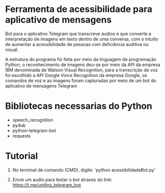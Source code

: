 # Ferramenta de acessibilidade para aplicativo de mensagens

Bot para o aplicativo Telegram que transcreve áudios e que converte a interpretação de imagens em texto dentro de uma conversa, com o intuito de aumentar a acessibilidade de pessoas com deficiência auditiva ou visual.

A estrutura do programa foi feita por meio da linguagem de programação Python, o reconhecimento de imagens deu-se por meio da API da empresa IBM denominada de Watson Visual Recognition, para a transcrição de voz foi escolhido a API Google Voice Recognition da empresa Google, os comandos de voz e as imagens foram capturadas por meio de um bot do aplicativo de mensagens Telegram

# Bibliotecas necessarias do Python

- speech_recognition 
- pydub 
- python-telegram-bot
- requests

# Tutorial 

1) No terminal de comando (CMD), digite: 'python acessibilidadeBot.py'

2) Envie um audio para testar o bot atraves do link: https://t.me/unitins_telegram_bot
